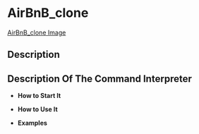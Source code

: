 # AirBnB_clone
[AirBnB_clone Image](https://s3.amazonaws.com/alx-intranet.hbtn.io/uploads/medias/2018/6/65f4a1dd9c51265f49d0.png?X-Amz-Algorithm=AWS4-HMAC-SHA256&X-Amz-Credential=AKIARDDGGGOUSBVO6H7D%2F20220805%2Fus-east-1%2Fs3%2Faws4_request&X-Amz-Date=20220805T004853Z&X-Amz-Expires=86400&X-Amz-SignedHeaders=host&X-Amz-Signature=75d34342cb541e14e861811189717c78740b74129f2873f5eae83e7d1ba510f3)

## Description




## Description Of The Command Interpreter


- **How to Start It**



- **How to Use It**


- **Examples**

